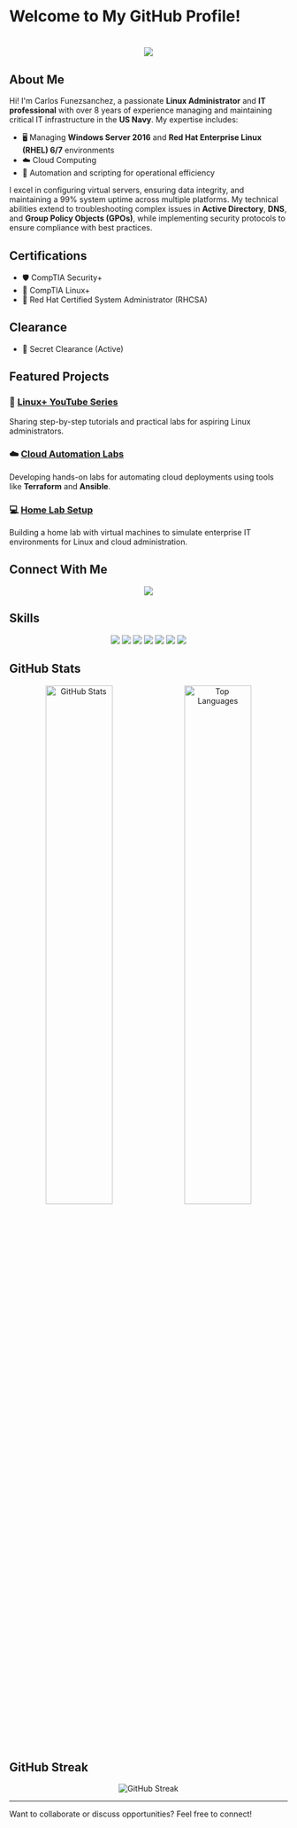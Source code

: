 # Welcome to My GitHub Profile!

<!-- Hi there banner with animated background -->
<h1 align="center">
    <img src="https://readme-typing-svg.herokuapp.com/?font=Righteous&size=35&center=true&vCenter=true&width=500&height=70&duration=4000&lines=Hi+There!+👋;+I'm+Carlos+Funezsanchez!;Linux+%7C+SysAdmin+%7C+" />
</h1>

## About Me
Hi! I'm Carlos Funezsanchez, a passionate **Linux Administrator** and **IT professional** with over 8 years of experience managing and maintaining critical IT infrastructure in the **US Navy**. My expertise includes:
- 🖥️ Managing **Windows Server 2016** and **Red Hat Enterprise Linux (RHEL) 6/7** environments
- ☁️ Cloud Computing
- 🔧 Automation and scripting for operational efficiency

I excel in configuring virtual servers, ensuring data integrity, and maintaining a 99% system uptime across multiple platforms. My technical abilities extend to troubleshooting complex issues in **Active Directory**, **DNS**, and **Group Policy Objects (GPOs)**, while implementing security protocols to ensure compliance with best practices.

## Certifications
- 🛡️ CompTIA Security+
- 🐧 CompTIA Linux+
- 🏅 Red Hat Certified System Administrator (RHCSA)

## Clearance
- 🔐 Secret Clearance (Active)

## Featured Projects
### 🎥 [Linux+ YouTube Series](#)
Sharing step-by-step tutorials and practical labs for aspiring Linux administrators.

### ☁️ [Cloud Automation Labs](#)
Developing hands-on labs for automating cloud deployments using tools like **Terraform** and **Ansible**.

### 💻 [Home Lab Setup](#)
Building a home lab with virtual machines to simulate enterprise IT environments for Linux and cloud administration.

## Connect With Me
<div align="center">
  <a href="https://linkedin.com/in/carlosfunezsanchez"><img src="https://img.shields.io/badge/-LinkedIn-blue?style=flat-square&logo=linkedin" /></a>
</div>

## Skills
<div align="center">
  <img src="https://img.shields.io/badge/-Linux-FCC624?logo=linux&logoColor=black" />
  <img src="https://img.shields.io/badge/-Python-3776AB?logo=python&logoColor=white" />
  <img src="https://img.shields.io/badge/-Bash-4EAA25?logo=gnu-bash&logoColor=white" />
  <img src="https://img.shields.io/badge/-Docker-2496ED?logo=docker&logoColor=white" />
  <img src="https://img.shields.io/badge/-Podman-892CA0?logo=podman&logoColor=white" />
  <img src="https://img.shields.io/badge/-Terraform-623CE4?logo=terraform&logoColor=white" />
  <img src="https://img.shields.io/badge/-Ansible-EE0000?logo=ansible&logoColor=white" />
</div>

## GitHub Stats
<div align="center">
  <img src="https://github-readme-stats.vercel.app/api?username=yourusername&show_icons=true&theme=radical" alt="GitHub Stats" style="width: 49%;">
  <img src="https://github-readme-stats.vercel.app/api/top-langs/?username=yourusername&layout=compact&theme=radical" alt="Top Languages" style="width: 49%;">
</div>

## GitHub Streak
<div align="center">
  <img src="https://github-readme-streak-stats.herokuapp.com/?user=yourusername&theme=radical" alt="GitHub Streak">
</div>

---
Want to collaborate or discuss opportunities? Feel free to connect!
